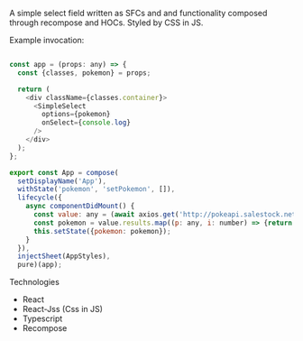 A simple select field written as SFCs and and functionality composed through recompose and HOCs. Styled by CSS in JS.

Example invocation:
```javascript 

const app = (props: any) => {
  const {classes, pokemon} = props;

  return (
    <div className={classes.container}>
      <SimpleSelect 
        options={pokemon} 
        onSelect={console.log}
      />
    </div>
  );
};

export const App = compose(
  setDisplayName('App'),
  withState('pokemon', 'setPokemon', []),
  lifecycle({
    async componentDidMount() {
      const value: any = (await axios.get('http://pokeapi.salestock.net/api/v2/pokemon')).data;
      const pokemon = value.results.map((p: any, i: number) => {return {label: p.name, value: i}})
      this.setState({pokemon: pokemon});
    }
  }),
  injectSheet(AppStyles), 
  pure)(app);
```

Technologies
* React
* React-Jss (Css in JS)
* Typescript
* Recompose
